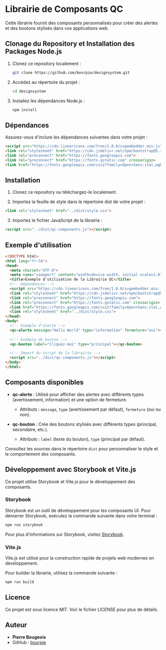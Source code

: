 # Librairie de Composants QC

Cette librairie fournit des composants personnalisés pour créer des alertes et des boutons stylisés dans vos applications web.

## Clonage du Repository et Installation des Packages Node.js

1. Clonez ce repository localement :
   ```bash
   git clone https://github.com/bourpie/designsystem.git
   ```

2. Accédez au répertoire du projet :
   ```bash
   cd designsystem
   ```

3. Installez les dépendances Node.js :
   ```bash
   npm install
   ```

## Dépendances

Assurez-vous d'inclure les dépendances suivantes dans votre projet :

```html
<script src="https://cdn.linearicons.com/free/1.0.0/svgembedder.min.js"></script>
<link rel="stylesheet" href="https://cdn.jsdelivr.net/npm/bootstrap@5.3.2/dist/css/bootstrap.min.css" integrity="sha384-T3c6CoIi6uLrA9TneNEoa7RxnatzjcDSCmG1MXxSR1GAsXEV/Dwwykc2MPK8M2HN" crossorigin="anonymous">
<link rel="preconnect" href="https://fonts.googleapis.com">
<link rel="preconnect" href="https://fonts.gstatic.com" crossorigin>
<link href="https://fonts.googleapis.com/css2?family=Open+Sans:ital,wght@0,300..800;1,300..800&family=Roboto:ital,wght@0,100;0,300;0,400;0,500;0,700;0,900;1,100;1,300;1,400;1,500;1,700;1,900&display=swap" rel="stylesheet">
```

## Installation

1. Clonez ce repository ou téléchargez-le localement.

2. Importez la feuille de style dans le répertoire dist de votre projet :
```html
<link rel="stylesheet" href="../dist/style.css">
```
3. Importez le fichier JavaScript de la librairie :
```html
<script src="../dist/qc-components.js"></script>
```

## Exemple d'utilisation

```html
<!DOCTYPE html>
<html lang="fr-CA">
<head>
  <meta charset="UTF-8">
  <meta name="viewport" content="width=device-width, initial-scale=1.0">
  <title>Exemple d'utilisation de la Librairie QC</title>
  <!-- Dépendances -->
  <script src="https://cdn.linearicons.com/free/1.0.0/svgembedder.min.js"></script>
  <link rel="stylesheet" href="https://cdn.jsdelivr.net/npm/bootstrap@5.3.2/dist/css/bootstrap.min.css" integrity="sha384-T3c6CoIi6uLrA9TneNEoa7RxnatzjcDSCmG1MXxSR1GAsXEV/Dwwykc2MPK8M2HN" crossorigin="anonymous">
  <link rel="preconnect" href="https://fonts.googleapis.com">
  <link rel="preconnect" href="https://fonts.gstatic.com" crossorigin>
  <link href="https://fonts.googleapis.com/css2?family=Open+Sans:ital,wght@0,300..800;1,300..800&family=Roboto:ital,wght@0,100;0,300;0,400;0,500;0,700;0,900;1,100;1,300;1,400;1,500;1,700;1,900&display=swap" rel="stylesheet">
  <link rel="stylesheet" href="../dist/style.css">
</head>
<body>
  <!-- Exemple d'alerte -->
  <qc-alerte message="Hello World" type="information" fermeture="oui"></qc-alerte>
  
  <!-- Exemple de bouton -->
  <qc-bouton label="Cliquez-moi" type="principal"></qc-bouton>

  <!-- Import du script de la librairie -->
  <script src="../dist/qc-components.js"></script>
</body>
</html>

```

## Composants disponibles

- **qc-alerte** : Utilisé pour afficher des alertes avec différents types (avertissement, information) et une option de fermeture.
  - Attributs : `message`, `type` (avertissement par défaut), `fermeture` (oui ou non).

- **qc-bouton** : Crée des boutons stylisés avec différents types (principal, secondaire, etc.).
  - Attributs : `label` (texte du bouton), `type` (principal par défaut).

Consultez les sources dans le répertoire `dist` pour personnaliser le style et le comportement des composants.

## Développement avec Storybook et Vite.js

Ce projet utilise Storybook et Vite.js pour le développement des composants.

### Storybook

Storybook est un outil de développement pour les composants UI. Pour démarrer Storybook, exécutez la commande suivante dans votre terminal :

```bash
npm run storybook
```

Pour plus d'informations sur Storybook, visitez [Storybook](https://storybook.js.org/).

### Vite.js

Vite.js est utilisé pour la construction rapide de projets web modernes en développement. 

Pour builder la librairie, utilisez la commande suivante :

```bash
npm run build
```


## Licence

Ce projet est sous licence MIT. Voir le fichier LICENSE pour plus de détails.

## Auteur

- **Pierre Bougeois**
- GitHub : [bourpie](https://github.com/bourpie)

